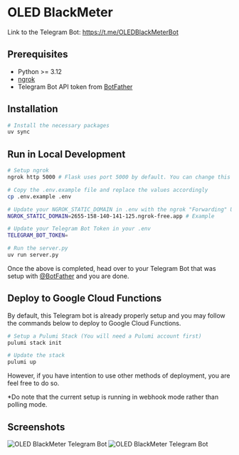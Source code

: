 # OLED BlackMeter

Link to the Telegram Bot: https://t.me/OLEDBlackMeterBot

## Prerequisites
- Python >= 3.12
- [ngrok](https://ngrok.com/download)
- Telegram Bot API token from [BotFather](https://t.me/BotFather)

## Installation

```bash
# Install the necessary packages
uv sync
```

## Run in Local Development

```bash
# Setup ngrok
ngrok http 5000 # Flask uses port 5000 by default. You can change this accordingly to your preference

# Copy the .env.example file and replace the values accordingly
cp .env.example .env

# Update your NGROK_STATIC_DOMAIN in .env with the ngrok "Forwarding" URL
NGROK_STATIC_DOMAIN=2655-158-140-141-125.ngrok-free.app # Example

# Update your Telegram Bot Token in your .env
TELEGRAM_BOT_TOKEN=

# Run the server.py
uv run server.py
```

Once the above is completed, head over to your Telegram Bot that was setup with [@BotFather](https://t.me/BotFather) and
you are done.

## Deploy to Google Cloud Functions

By default, this Telegram bot is already properly setup and you may follow the commands below to deploy to Google Cloud
Functions.

```bash
# Setup a Pulumi Stack (You will need a Pulumi account first)
pulumi stack init

# Update the stack
pulumi up
```

However, if you have intention to use other methods of deployment, you are feel free to do so.

*Do note that the current setup is running in webhook mode rather than polling mode.

## Screenshots

![OLED BlackMeter Telegram Bot](screenshots/iFrameScreenshot1.PNG)
![OLED BlackMeter Telegram Bot](screenshots/iFrameScreenshot2.PNG)
